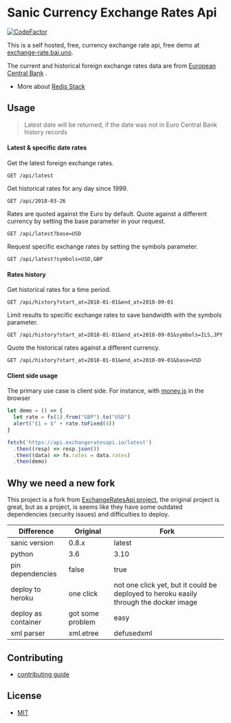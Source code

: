 # Sanic Currency Exchange Rates Api

[![CodeFactor](https://www.codefactor.io/repository/github/tim-hub/sanic-currency-exchange-rates-api/badge)](https://www.codefactor.io/repository/github/tim-hub/sanic-currency-exchange-rates-api)

This is a self hosted, free, currency exchange rate api, free demo
at [exchange-rate.bai.uno](https://exchange-rate.bai.uno).

The current and historical foreign exchange rates data are
from [European Central Bank](https://www.ecb.europa.eu/stats/policy_and_exchange_rates/euro_reference_exchange_rates/html/index.en.html)
.

- More about [Redis Stack](REDIS_STACK.md)

## Usage

> Latest date will be returned, if the date was not in Euro Central Bank history records

#### Latest & specific date rates



Get the latest foreign exchange rates.

```http
GET /api/latest
```

Get historical rates for any day since 1999.

```http
GET /api/2018-03-26
```

Rates are quoted against the Euro by default. Quote against a different currency by setting the base parameter in your
request.

```http
GET /api/latest?base=USD
```

Request specific exchange rates by setting the symbols parameter.

```http
GET /api/latest?symbols=USD,GBP
```

#### Rates history

Get historical rates for a time period.

```http
GET /api/history?start_at=2018-01-01&end_at=2018-09-01
```

Limit results to specific exchange rates to save bandwidth with the symbols parameter.

```http
GET /api/history?start_at=2018-01-01&end_at=2018-09-01&symbols=ILS,JPY
```

Quote the historical rates against a different currency.

```http
GET /api/history?start_at=2018-01-01&end_at=2018-09-01&base=USD
```

#### Client side usage

The primary use case is client side. For instance, with [money.js](https://openexchangerates.github.io/money.js/) in the
browser

```js
let demo = () => {
  let rate = fx(1).from("GBP").to("USD")
  alert("£1 = $" + rate.toFixed(4))
}

fetch('https://api.exchangeratesapi.io/latest')
  .then((resp) => resp.json())
  .then((data) => fx.rates = data.rates)
  .then(demo)
```


## Why we need a new fork

This project is a fork from [ExchangeRatesApi project](https://github.com/exchangeratesapi/exchangeratesapi/), the
original project is great,
but as a project, is seems like they have some outdated dependencies (security issues) and difficulties to deploy.

|   Difference                  | Original                                | Fork          |
| ------------------- | --------------------------------------- |---------------|
| sanic version       | 0.8.x                                   | latest |
| python              | 3.6                                     | 3.10          |
| pin dependencies    | false                                   | true          |
| deploy to heroku    | one click                               | not one click yet, but it could be deployed to heroku easily through the docker image|
| deploy as container | got some problem | easy          |
| xml parser          | xml.etree                               | defusedxml    |

## Contributing

- [contributing guide](CONTRIBUTING.md)

## License

- [MIT](LICENSE)
